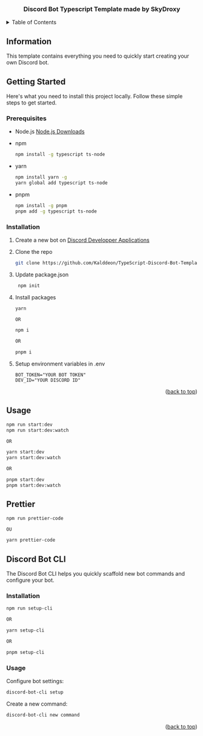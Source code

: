 <div align="center">
  <h3 align="center">Discord Bot Typescript Template made by SkyDroxy</h3>
</div>

<details>
  <summary>Table of Contents</summary>
  <ol>
    <li><a href="#information">Information</a></li>
    <li><a href="#getting-started">Getting Started</a></li>
    <li><a href="#prerequisites">Prerequisites</a></li>
    <li><a href="#installation">Installation</a></li>
    <li><a href="#usage">Usage</a></li>
    <li><a href="#prettier">Prettier</a></li>
    <li><a href="#discord-bot-cli">Discord Bot CLI</a></li>
  </ol>
</details>

## Information

This template contains everything you need to quickly start creating your own Discord bot.

## Getting Started

Here's what you need to install this project locally.
Follow these simple steps to get started.

### Prerequisites

- Node.js
  <a href="https://nodejs.org/en/">Node.js Downloads</a>

- npm

  ```sh
  npm install -g typescript ts-node
  ```

- yarn
  ```sh
  npm install yarn -g
  yarn global add typescript ts-node
  ```

- pnpm
  ```sh
  npm install -g pnpm
  pnpm add -g typescript ts-node
  ```

### Installation

1. Create a new bot on [Discord Developper Applications](https://discord.com/developers/applications)
2. Clone the repo
   ```sh
   git clone https://github.com/Kalddeon/TypeScript-Discord-Bot-Template.git
   ```
3. Update package.json
   ```sh
    npm init
   ```
4. Install packages

   ```sh
   yarn

   OR

   npm i

   OR

   pnpm i
   ```

5. Setup environment variables in .env
   ```env
   BOT_TOKEN="YOUR BOT TOKEN"
   DEV_ID="YOUR DISCORD ID"
   ```

<p align="right">(<a href="#top">back to top</a>)</p>

<!-- USAGE EXAMPLES -->

## Usage

```sh
npm run start:dev
npm run start:dev:watch

OR

yarn start:dev
yarn start:dev:watch

OR

pnpm start:dev
pnpm start:dev:watch
```

## Prettier

```sh
npm run prettier-code

OU

yarn prettier-code
```

## Discord Bot CLI
The Discord Bot CLI helps you quickly scaffold new bot commands and configure your bot.

### Installation
```sh
npm run setup-cli

OR

yarn setup-cli

OR

pnpm setup-cli
```

### Usage
Configure bot settings:
```sh
discord-bot-cli setup
```

Create a new command:
```sh
discord-bot-cli new command
```


<p align="right">(<a href="#top">back to top</a>)</p>
